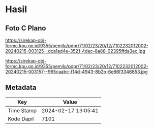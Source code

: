 # Hasil

## Foto C Plano

https://sirekap-obj-formc.kpu.go.id/9355/pemilu/pdpr/71/02/23/20/12/7102232012002-20240215-003125--dca1ad4e-3521-4dec-8a88-02395ffda3ec.jpg

https://sirekap-obj-formc.kpu.go.id/9355/pemilu/pdpr/71/02/23/20/12/7102232012002-20240215-003157--965caabc-f14d-4943-8b2b-6e66f3346653.jpg


## Metadata

| Key        | Value               |
| ---------- | ------------------- |
| Time Stamp | 2024-02-17 13:05:41 |
| Kode Dapil | 7101                |



